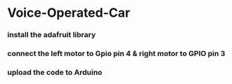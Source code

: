 # Voice-Operated-Car
### install the adafruit library 
### connect the left motor to Gpio pin 4 & right motor to GPIO pin 3
### upload the code to Arduino
